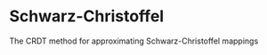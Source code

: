 Schwarz-Christoffel
===================

The CRDT method for approximating Schwarz-Christoffel mappings
